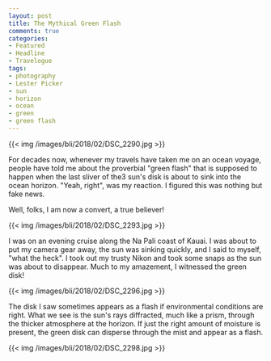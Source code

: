 ```yaml
---
layout: post
title: The Mythical Green Flash
comments: true
categories:
- Featured
- Headline
- Travelogue
tags:
- photography
- Lester Picker
- sun
- horizon
- ocean
- green
- green flash
---
```


{{<  img /images/bli/2018/02/DSC_2290.jpg  >}}

For decades now, whenever my travels have taken me on an ocean voyage, people have told me about the proverbial "green flash" that is supposed to happen when the last sliver of the3 sun's disk is about to sink into the ocean horizon. "Yeah, right", was my reaction. I figured this was nothing but fake news. 

<!--more-->

Well, folks, I am now a convert, a true believer! 

{{<  img /images/bli/2018/02/DSC_2293.jpg  >}}

I was on an evening cruise along the Na Pali coast of Kauai. I was about to put my camera gear away, the sun was sinking quickly, and I said to myself, "what the heck". I took out my trusty Nikon and took some snaps as the sun was about to disappear. Much to my amazement, I witnessed the green disk!

{{<  img /images/bli/2018/02/DSC_2296.jpg  >}}

The disk I saw sometimes appears as a flash if environmental conditions are right. What we see is the sun's rays diffracted, much like a prism, through the thicker atmosphere at the horizon. If just the right amount of moisture is present, the green disk can disperse through the mist and appear as a flash. 

{{<  img /images/bli/2018/02/DSC_2298.jpg  >}}



